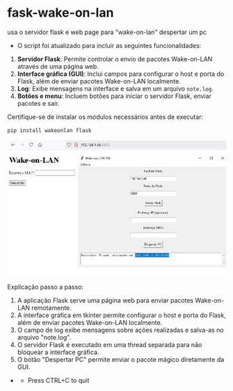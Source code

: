 # fask-wake-on-lan
 usa o servidor flask e web page para "wake-on-lan" despertar um pc
 - O script foi atualizado para incluir as seguintes funcionalidades:

1. **Servidor Flask**: Permite controlar o envio de pacotes Wake-on-LAN através de uma página web.
2. **Interface gráfica (GUI)**: Inclui campos para configurar o host e porta do Flask, além de enviar pacotes Wake-on-LAN localmente.
3. **Log**: Exibe mensagens na interface e salva em um arquivo `note.log`.
4. **Botões e menu**: Incluem botões para iniciar o servidor Flask, enviar pacotes e sair.

Certifique-se de instalar os módulos necessários antes de executar:

```bash
pip install wakeonlan flask
```
![GUI and web page](https://github.com/0joseDark/fask-wake-on-lan/blob/main/image/image.jpg)

Explicação passo a passo:
1. A aplicação Flask serve uma página web para enviar pacotes Wake-on-LAN remotamente.
2. A interface gráfica em tkinter permite configurar o host e porta do Flask, além de enviar pacotes Wake-on-LAN localmente.
3. O campo de log exibe mensagens sobre ações realizadas e salva-as no arquivo "note.log".
4. O servidor Flask é executado em uma thread separada para não bloquear a interface gráfica.
5. O botão "Despertar PC" permite enviar o pacote mágico diretamente da GUI.
- - Press CTRL+C to quit

